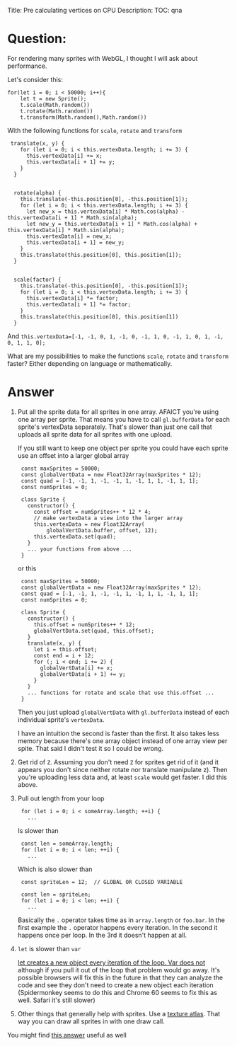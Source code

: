 Title: Pre calculating vertices on CPU
Description:
TOC: qna

# Question:

For rendering many sprites with WebGL, I thought I will ask about performance.

Let's consider this:

    for(let i = 0; i < 50000; i++){
        let t = new Sprite();
        t.scale(Math.random())
        t.rotate(Math.random())
        t.transform(Math.random(),Math.random())

With the following functions for `scale`, `rotate` and `transform`

 

     translate(x, y) {
        for (let i = 0; i < this.vertexData.length; i += 3) {
          this.vertexData[i] += x;
          this.vertexData[i + 1] += y;
        }
      }
    
    
      rotate(alpha) {
        this.translate(-this.position[0], -this.position[1]);
        for (let i = 0; i < this.vertexData.length; i += 3) {
          let new_x = this.vertexData[i] * Math.cos(alpha) - this.vertexData[i + 1] * Math.sin(alpha);
          let new_y = this.vertexData[i + 1] * Math.cos(alpha) + this.vertexData[i] * Math.sin(alpha);
          this.vertexData[i] = new_x;
          this.vertexData[i + 1] = new_y;
        }
        this.translate(this.position[0], this.position[1]);
      }
    
    
      scale(factor) {
        this.translate(-this.position[0], -this.position[1]);
        for (let i = 0; i < this.vertexData.length; i += 3) {
          this.vertexData[i] *= factor;
          this.vertexData[i + 1] *= factor;
        }
        this.translate(this.position[0], this.position[1])
      }

And `this.vertexData=[-1, -1, 0, 1, -1, 0, -1, 1, 0, -1, 1, 0, 1, -1, 0, 1, 1, 0];`

What are my possibilities to make the functions `scale`, `rotate` and `transform` faster? Either depending on language or mathematically.

# Answer

1. Put all the sprite data for all sprites in one array. AFAICT you're using one array per sprite. That means you have to call `gl.bufferData` for each sprite's vertexData separately. That's slower than just one call that uploads all sprite data for all sprites with one upload.

   If you still want to keep one object per sprite you could have each sprite use an offset into a larger global array


        const maxSprites = 50000;
        const globalVertData = new Float32Array(maxSprites * 12);
        const quad = [-1, -1, 1, -1, -1, 1, -1, 1, 1, -1, 1, 1];
        const numSprites = 0;
        
        class Sprite {
          constructor() {
            const offset = numSprites++ * 12 * 4;
            // make vertexData a view into the larger array
            this.vertexData = new Float32Array(
                globalVertData.buffer, offset, 12);
            this.vertexData.set(quad); 
          }
          ... your functions from above ...
        }

   or this

        const maxSprites = 50000;
        const globalVertData = new Float32Array(maxSprites * 12);
        const quad = [-1, -1, 1, -1, -1, 1, -1, 1, 1, -1, 1, 1];
        const numSprites = 0;

        class Sprite {
          constructor() {
            this.offset = numSprites++ * 12;
            globalVertData.set(quad, this.offset);
          }
          translate(x, y) {
            let i = this.offset;
            const end = i + 12;
            for (; i < end; i += 2) {
              globalVertData[i] += x;
              globalVertData[i + 1] += y;
            }
          } 
          ... functions for rotate and scale that use this.offset ...
        }

    Then you just upload `globalVertData` with `gl.bufferData` instead of each individual sprite's `vertexData`. 

    I have an intuition the second is faster than the first. It also takes
less memory because there's one array object instead of one array view per spite. That said I didn't test it so I could be wrong.

2. Get rid of `Z`. Assuming you don't need `Z` for sprites get rid of it (and it appears you don't since neither rotate nor translate manipulate z). Then you're uploading less data and, at least `scale` would get faster. I did this above.

3. Pull out length from your loop

        for (let i = 0; i < someArray.length; ++i) {
          ...

   Is slower than

        const len = someArray.length;
        for (let i = 0; i < len; ++i) {
          ...

   Which is also slower than

        const spriteLen = 12;  // GLOBAL OR CLOSED VARIABLE

        const len = spriteLen;
        for (let i = 0; i < len; ++i) {
          ...

   Basically the `.` operator takes time as in `array.length` or `foo.bar`.
   In the first example the `.` operator happens every iteration. In the
   second it happens once per loop. In the 3rd it doesn't happen at all.

4. `let` is slower than `var`

   [let creates a new object every iteration of the loop. Var does not](https://stackoverflow.com/questions/37792934/why-is-let-slower-than-var-in-a-for-loop-in-nodejs) although if you pull it out of the loop that problem would go away. It's possible browsers will fix this in the future in that
they can analyze the code and see they don't need to create a new object each iteration (Spidermonkey seems to do this and Chrome 60 seems to fix this as well. Safari it's still slower)

5. Other things that generally help with sprites. Use a [texture atlas](https://en.wikipedia.org/wiki/Texture_atlas). That way you can draw all sprites in with one draw call.

You might find [this answer](https://stackoverflow.com/questions/42473044/how-to-reduce-draw-calls-in-opengl-webgl/42478207#42478207) useful as well
